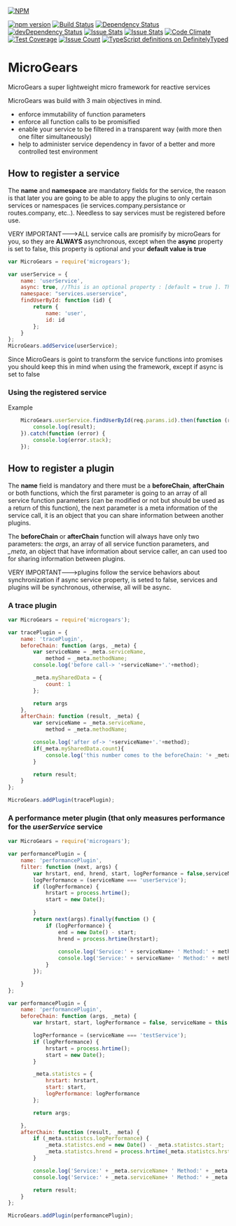 [![NPM](https://nodei.co/npm/microgears.png)](https://nodei.co/npm/microgears/)

[![npm version](https://badge.fury.io/js/microgears.svg)](https://badge.fury.io/js/microgears)
[![Build Status](https://travis-ci.org/marcusdb/microGears.svg?branch=master)](https://travis-ci.org/marcusdb/microGears)
[![Dependency Status](https://david-dm.org/marcusdb/microGears.svg)](https://david-dm.org/marcusdb/microGears)
[![devDependency Status](https://david-dm.org/marcusdb/microGears/dev-status.svg)](https://david-dm.org/marcusdb/microGears#info=devDependencies)
[![Issue Stats](http://issuestats.com/github/marcusdb/microGears/badge/issue?style=flat)](http://issuestats.com/github/marcusdb/microGears)
[![Issue Stats](http://issuestats.com/github/marcusdb/microGears/badge/pr?style=flat)](http://issuestats.com/github/marcusdb/microGears)
[![Code Climate](https://codeclimate.com/github/marcusdb/microGears/badges/gpa.svg)](https://codeclimate.com/github/marcusdb/microGears)
[![Test Coverage](https://codeclimate.com/github/marcusdb/microGears/badges/coverage.svg)](https://codeclimate.com/github/marcusdb/microGears/coverage)
[![Issue Count](https://codeclimate.com/github/marcusdb/microGears/badges/issue_count.svg)](https://codeclimate.com/github/marcusdb/microGears)
[![TypeScript definitions on DefinitelyTyped](https://img.shields.io/badge/DefinitelyTyped-.d.ts-blue.svg)](http://definitelytyped.org)



# MicroGears
MicroGears a super lightweight micro framework for reactive services

MicroGears was build with 3 main objectives in mind.

* enforce immutability of function parameters
* enforce all function calls to be promisified
* enable your service to be filtered in a transparent way (with more then one filter simultaneously)
* help to administer service dependency in favor of a better and more controlled test environment



## How to register a service

The **name** and **namespace** are mandatory fields for the service, the reason is that later you are going to be able to appy the plugins to only certain services or namespaces (ie services.company.persistance or routes.company, etc..).
Needless to say services must be registered before use.

VERY IMPORTANT--->ALL service calls are promisify by microGears for you, so they are **ALWAYS** asynchronous, except when the **async** property is set to false, this property is optional and your **default value is true**

```javascript
var MicroGears = require('microgears');

var userService = {
    name: 'userService',
    async: true, //This is an optional property : [default = true ]. This is the same as omitting it.
    namespace: "services.userservice",
    findUserById: function (id) {
        return {
            name: 'user',
            id: id
        };
    }
};
MicroGears.addService(userService);
```
Since MicroGears is goint to transform the service functions into promises you should keep this in mind when using the framework, except if async is set to false

### Using the registered service

Example

```javascript
    MicroGears.userService.findUserById(req.params.id).then(function (result) {
        console.log(result);
    }).catch(function (error) {
        console.log(error.stack);
    });
```    

## How to register a plugin

The **name** field is mandatory and there must be a **beforeChain**, **afterChain** or both functions, which the first parameter is going to an array of all service function parameters (can be modified or not but should be used as a return of this function),
the next parameter is a meta information of the service call, it is an object that you can share information between another plugins.

The **beforeChain** or **afterChain** function will always have only two parameters: the *args*,  an array of all service function parameters, and *_meta*, an object that have information about service caller, an can used too for sharing information between plugins.

VERY IMPORTANT--->plugins follow the service behaviors about synchronization if async service property, is seted to false, services and plugins will be synchronous, otherwise, all will be async.

### A trace plugin
```javascript
var MicroGears = require('microgears');

var tracePlugin = {
    name: 'tracePlugin',
    beforeChain: function (args, _meta) {
        var serviceName = _meta.serviceName,
            method = _meta.methodName;
        console.log('before call-> '+serviceName+'.'+method);

        _meta.mySharedData = {
            count: 1
        };

        return args
    },
    afterChain: function (result, _meta) {
        var serviceName = _meta.serviceName,
            method = _meta.methodName;

        console.log('after of-> '+serviceName+'.'+method);
        if(_meta.mySharedData.count){
            console.log('this number comes to the beforeChain: '+ _meta.mySharedData.count);
        }

        return result;
    }
};

MicroGears.addPlugin(tracePlugin);
```

### A performance meter plugin (that only measures performance for the *userService* service

```javascript
var MicroGears = require('microgears');

var performancePlugin = {
    name: 'performancePlugin',
    filter: function (next, args) {
        var hrstart, end, hrend, start, logPerformance = false,serviceName=this.microgears.serviceName,method=this.microgears.methodName;
        logPerformance = (serviceName === 'userService');
        if (logPerformance) {
            hrstart = process.hrtime();
            start = new Date();
            
        }
        return next(args).finally(function () {
            if (logPerformance) {
                end = new Date() - start;
                hrend = process.hrtime(hrstart);
                
                console.log('Service:' + serviceName+ ' Method:' + method + "Execution time: %dms", end);
                console.log('Service:' + serviceName+ ' Method:' + method + "Execution time (hr): %ds %dms", hrend[0], hrend[1] / 1000000);
            }
        });

    }
};

var performancePlugin = {
    name: 'performancePlugin',
    beforeChain: function (args, _meta) {
        var hrstart, start, logPerformance = false, serviceName = this.microgears.serviceName;

        logPerformance = (serviceName === 'testService');
        if (logPerformance) {
            hrstart = process.hrtime();
            start = new Date();
        }

        _meta.statistcs = {
            hrstart: hrstart,
            start: start,
            logPerformance: logPerformance
        };

        return args;

    },
    afterChain: function (result, _meta) {
        if (_meta.statistcs.logPerformance) {
            _meta.statistcs.end = new Date() - _meta.statistcs.start;
            _meta.statistcs.hrend = process.hrtime(_meta.statistcs.hrstart);
        }

        console.log('Service:' + _meta.serviceName+ ' Method:' + _meta.method + "Execution time: %dms", _meta.statistcs.end);
        console.log('Service:' + _meta.serviceName+ ' Method:' + _meta.method + "Execution time (hr): %ds %dms", _meta.statistcs.hrend[0], _meta.statistcs.hrend[1] / 1000000);

        return result;
    }
};

MicroGears.addPlugin(performancePlugin);
```
